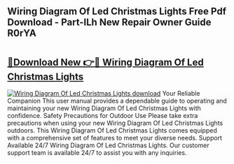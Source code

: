 ## Wiring Diagram Of Led Christmas Lights Free Pdf Download - Part-ILh New Repair Owner Guide R0rYA

# <h2><a href="http://dfmz3t0.blite.top/?on=Wiring+Diagram+Of+Led+Christmas+Lights">🔗Download New 👉🔴 Wiring Diagram Of Led Christmas Lights</a></h2>

[![Wiring Diagram Of Led Christmas Lights download](https://i.imgur.com/lujVjoI.png)](http://dfmz3t0.blite.top/?on=Wiring+Diagram+Of+Led+Christmas+Lights)
Your Reliable Companion This user manual provides a dependable guide to operating and maintaining your new Wiring Diagram Of Led Christmas Lights with confidence. Safety Precautions for Outdoor Use Please take extra precautions when using your new Wiring Diagram Of Led Christmas Lights outdoors. This Wiring Diagram Of Led Christmas Lights comes equipped with a comprehensive set of features to meet your diverse needs. Support Available 24/7 Wiring Diagram Of Led Christmas Lights. Our customer support team is available 24/7 to assist you with any inquiries.
